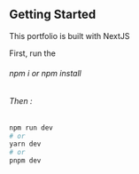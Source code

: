 ## Getting Started
This portfolio is built with NextJS

First, run the

###### npm i or npm install

###### Then :

```bash
npm run dev
# or
yarn dev
# or
pnpm dev
```
